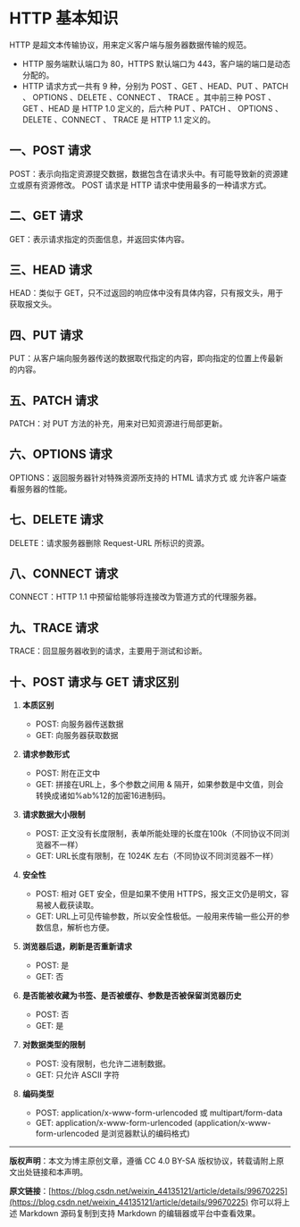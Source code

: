 # HTTP 基本知识

HTTP 是超文本传输协议，用来定义客户端与服务器数据传输的规范。

- HTTP 服务端默认端口为 80，HTTPS 默认端口为 443，客户端的端口是动态分配的。
- HTTP 请求方式一共有 9 种，分别为 POST 、GET 、HEAD、PUT 、PATCH 、 OPTIONS 、DELETE 、CONNECT 、 TRACE 。其中前三种 POST 、GET 、HEAD 是 HTTP 1.0 定义的，后六种 PUT 、PATCH 、 OPTIONS 、DELETE 、CONNECT 、 TRACE 是 HTTP 1.1 定义的。

## 一、POST 请求

POST：表示向指定资源提交数据，数据包含在请求头中。有可能导致新的资源建立或原有资源修改。 POST 请求是 HTTP 请求中使用最多的一种请求方式。

## 二、GET 请求

GET：表示请求指定的页面信息，并返回实体内容。

## 三、HEAD 请求

HEAD：类似于 GET，只不过返回的响应体中没有具体内容，只有报文头，用于获取报文头。

## 四、PUT 请求

PUT：从客户端向服务器传送的数据取代指定的内容，即向指定的位置上传最新的内容。

## 五、PATCH 请求

PATCH：对 PUT 方法的补充，用来对已知资源进行局部更新。

## 六、OPTIONS 请求

OPTIONS：返回服务器针对特殊资源所支持的 HTML 请求方式 或 允许客户端查看服务器的性能。

## 七、DELETE 请求

DELETE：请求服务器删除 Request-URL 所标识的资源。

## 八、CONNECT 请求

CONNECT：HTTP 1.1 中预留给能够将连接改为管道方式的代理服务器。

## 九、TRACE 请求

TRACE：回显服务器收到的请求，主要用于测试和诊断。

## 十、POST 请求与 GET 请求区别

1. **本质区别**
    - POST: 向服务器传送数据
    - GET: 向服务器获取数据

2. **请求参数形式**
    - POST: 附在正文中
    - GET: 拼接在URL上，多个参数之间用 & 隔开，如果参数是中文值，则会转换成诸如%ab%12的加密16进制码。

3. **请求数据大小限制**
    - POST: 正文没有长度限制，表单所能处理的长度在100k（不同协议不同浏览器不一样）
    - GET: URL长度有限制，在 1024K 左右（不同协议不同浏览器不一样）

4. **安全性**
    - POST: 相对 GET 安全，但是如果不使用 HTTPS，报文正文仍是明文，容易被人截获读取。
    - GET: URL上可见传输参数，所以安全性极低。一般用来传输一些公开的参数信息，解析也方便。

5. **浏览器后退，刷新是否重新请求**
    - POST: 是
    - GET: 否

6. **是否能被收藏为书签、是否被缓存、参数是否被保留浏览器历史**
    - POST: 否
    - GET: 是

7. **对数据类型的限制**
    - POST: 没有限制，也允许二进制数据。
    - GET: 只允许 ASCII 字符

8. **编码类型**
    - POST: application/x-www-form-urlencoded 或 multipart/form-data
    - GET: application/x-www-form-urlencoded
      (application/x-www-form-urlencoded 是浏览器默认的编码格式)

---

**版权声明**：本文为博主原创文章，遵循 CC 4.0 BY-SA 版权协议，转载请附上原文出处链接和本声明。

**原文链接**：[https://blog.csdn.net/weixin_44135121/article/details/99670225](https://blog.csdn.net/weixin_44135121/article/details/99670225)
你可以将上述 Markdown 源码复制到支持 Markdown 的编辑器或平台中查看效果。
